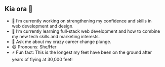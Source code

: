 ## Kia ora 👋

<!--
**tirina-tirikatene/tirina-tirikatene** is a ✨ _special_ ✨ repository because its `README.md` (this file) appears on your GitHub profile.

Here are some ideas to get you started:
-->
- 🔭 I’m currently working on strengthening my confidence and skills in web development and design.
- 🌱 I’m currently learning full-stack web development and how to combine my new tech skills and marketing interests.
- 💬 Ask me about my crazy career change plunge.
- 😄 Pronouns: She/Her
- ⚡ Fun fact: This is the longest my feet have been on the ground after years of flying at 30,000 feet!

